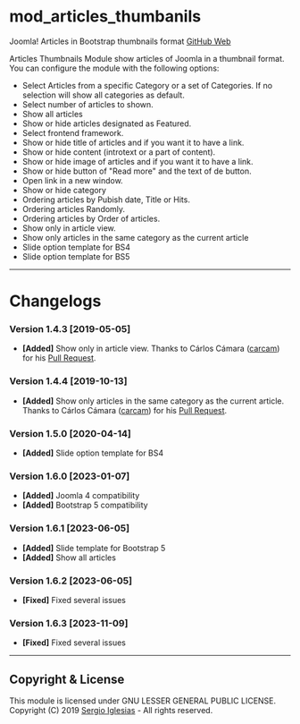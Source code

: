 # mod_articles_thumbanils
Joomla! Articles in Bootstrap thumbnails format
[GitHub Web](https://sergiois.github.io/articles-thumbnails.html "Articles Thumbnails")

Articles Thumbnails Module show articles of Joomla in a thumbnail format. You can configure the module with the following options:

* Select Articles from a specific Category or a set of Categories. If no selection will show all categories as default.
* Select number of articles to shown.
* Show all articles
* Show or hide articles designated as Featured.
* Select frontend framework.
* Show or hide title of articles and if you want it to have a link.
* Show or hide content (introtext or a part of content).
* Show or hide image of articles and if you want it to have a link.
* Show or hide button of "Read more" and the text of de button.
* Open link in a new window.
* Show or hide category
* Ordering articles by Pubish date, Title or Hits.
* Ordering articles Randomly.
* Ordering articles by Order of articles.
* Show only in article view.
* Show only articles in the same category as the current article
* Slide option template for BS4
* Slide option template for BS5

* * *

# Changelogs

### Version 1.4.3 [2019-05-05]
* **[Added]** Show only in article view. Thanks to Cárlos Cámara ([carcam](https://github.com/carcam "carcam")) for his [Pull Request](https://github.com/sergiois/mod_articles_thumbnails/pull/9 "Pull Request").

### Version 1.4.4 [2019-10-13]
* **[Added]** Show only articles in the same category as the current article. Thanks to Cárlos Cámara ([carcam](https://github.com/carcam "carcam")) for his [Pull Request](https://github.com/sergiois/mod_articles_thumbnails/pull/10 "Pull Request").

### Version 1.5.0 [2020-04-14]
* **[Added]** Slide option template for BS4

### Version 1.6.0 [2023-01-07]
* **[Added]** Joomla 4 compatibility
* **[Added]** Bootstrap 5 compatibility

### Version 1.6.1 [2023-06-05]
* **[Added]** Slide template for Bootstrap 5
* **[Added]** Show all articles

### Version 1.6.2 [2023-06-05]
* **[Fixed]** Fixed several issues

### Version 1.6.3 [2023-11-09]
* **[Fixed]** Fixed several issues

* * *

## Copyright & License
This module is licensed under GNU LESSER GENERAL PUBLIC LICENSE.
Copyright (C) 2019 [Sergio Iglesias](https://sergioiglesias.net) - All rights reserved.